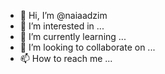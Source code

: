 - 👋 Hi, I’m @naiaadzim
- 👀 I’m interested in ...
- 🌱 I’m currently learning ...
- 💞️ I’m looking to collaborate on ...
- 📫 How to reach me ...

<!---
naiaadzim/naiaadzim is a ✨ special ✨ repository because its `README.md` (this file) appears on your GitHub profile.
You can click the Preview link to take a look at your changes.
--->
